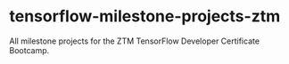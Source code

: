 # tensorflow-milestone-projects-ztm
All milestone projects for the ZTM TensorFlow Developer Certificate Bootcamp.
